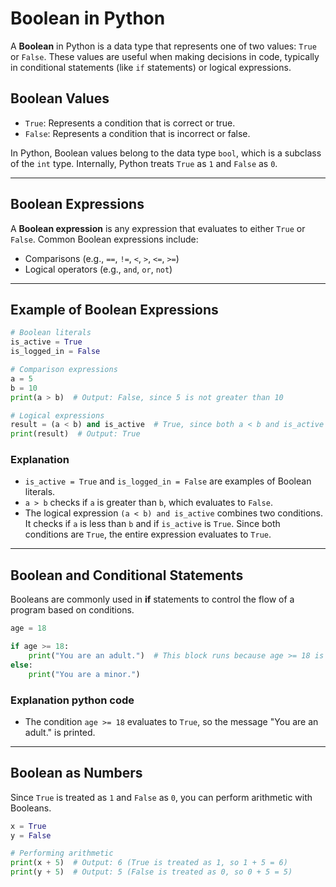 # Boolean in Python

A **Boolean** in Python is a data type that represents one of two values: `True` or `False`. These values are useful when making decisions in code, typically in conditional statements (like `if` statements) or logical expressions.

## Boolean Values

- `True`: Represents a condition that is correct or true.
- `False`: Represents a condition that is incorrect or false.

In Python, Boolean values belong to the data type `bool`, which is a subclass of the `int` type. Internally, Python treats `True` as `1` and `False` as `0`.

---

## Boolean Expressions

A **Boolean expression** is any expression that evaluates to either `True` or `False`. Common Boolean expressions include:

- Comparisons (e.g., `==`, `!=`, `<`, `>`, `<=`, `>=`)
- Logical operators (e.g., `and`, `or`, `not`)

---

## Example of Boolean Expressions

```python
# Boolean literals
is_active = True
is_logged_in = False

# Comparison expressions
a = 5
b = 10
print(a > b)  # Output: False, since 5 is not greater than 10

# Logical expressions
result = (a < b) and is_active  # True, since both a < b and is_active are True
print(result)  # Output: True
```

### Explanation

- `is_active = True` and `is_logged_in = False` are examples of Boolean literals.
- `a > b` checks if `a` is greater than `b`, which evaluates to `False`.
- The logical expression `(a < b) and is_active` combines two conditions. It checks if `a` is less than `b` and if `is_active` is `True`. Since both conditions are `True`, the entire expression evaluates to `True`.

---

## Boolean and Conditional Statements

Booleans are commonly used in **if** statements to control the flow of a program based on conditions.

```python
age = 18

if age >= 18:
    print("You are an adult.")  # This block runs because age >= 18 is True
else:
    print("You are a minor.")
```

### Explanation python code

- The condition `age >= 18` evaluates to `True`, so the message "You are an adult." is printed.

---

## Boolean as Numbers

Since `True` is treated as `1` and `False` as `0`, you can perform arithmetic with Booleans.

```python
x = True
y = False

# Performing arithmetic
print(x + 5)  # Output: 6 (True is treated as 1, so 1 + 5 = 6)
print(y + 5)  # Output: 5 (False is treated as 0, so 0 + 5 = 5)
```
